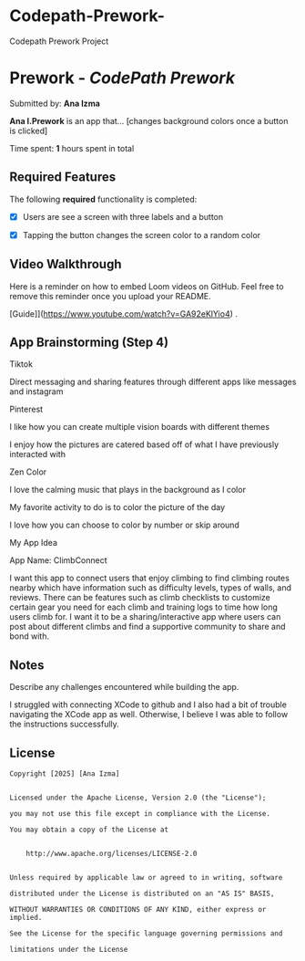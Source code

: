 # Codepath-Prework-
Codepath Prework Project
# Prework - *CodePath Prework*


Submitted by: **Ana Izma**


**Ana I.Prework** is an app that... [changes background colors once a button is clicked] 


Time spent: **1** hours spent in total


## Required Features


The following **required** functionality is completed:


- [x] Users are see a screen with three labels and a button

- [x] Tapping the button changes the screen color to a random color

 

## Video Walkthrough


Here is a reminder on how to embed Loom videos on GitHub. Feel free to remove this reminder once you upload your README. 


[Guide]](https://www.youtube.com/watch?v=GA92eKlYio4) .


## App Brainstorming (Step 4)

 Tiktok

Direct messaging and sharing features through different apps like messages and instagram

Pinterest

I like how you can create multiple vision boards with different themes 

I enjoy how the pictures are catered based off of what I have previously interacted with

Zen Color

I love the calming music that plays in the background as I color

My favorite activity to do is to color the picture of the day 

I love how you can choose to color by number or skip around

My App Idea

App Name: ClimbConnect

I want this app to connect users that enjoy climbing to find climbing routes nearby which have information such as difficulty levels, types of walls, and reviews. There can be features such as climb checklists to customize certain gear you need for each climb and training logs to time how long users climb for. I want it to be a sharing/interactive app where users can post about different climbs and find a supportive community to share and bond with. 


## Notes


Describe any challenges encountered while building the app.

I struggled with connecting XCode to github and I also had a bit of trouble navigating the XCode app as well. Otherwise, I believe I was able to follow the instructions successfully. 


## License


    Copyright [2025] [Ana Izma]


    Licensed under the Apache License, Version 2.0 (the "License");

    you may not use this file except in compliance with the License.

    You may obtain a copy of the License at


        http://www.apache.org/licenses/LICENSE-2.0


    Unless required by applicable law or agreed to in writing, software

    distributed under the License is distributed on an "AS IS" BASIS,

    WITHOUT WARRANTIES OR CONDITIONS OF ANY KIND, either express or implied.

    See the License for the specific language governing permissions and

    limitations under the License
